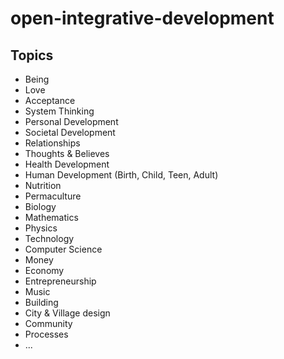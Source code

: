 open-integrative-development
============================

## Topics

* Being
* Love
* Acceptance
* System Thinking
* Personal Development
* Societal Development
* Relationships
* Thoughts & Believes
* Health Development
* Human Development (Birth, Child, Teen, Adult)
* Nutrition
* Permaculture
* Biology
* Mathematics
* Physics
* Technology
* Computer Science
* Money
* Economy
* Entrepreneurship
* Music
* Building
* City & Village design
* Community
* Processes
* ...
